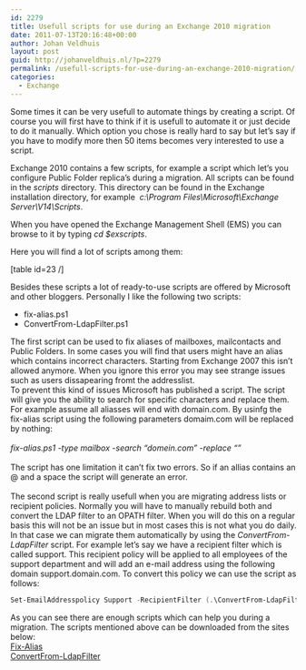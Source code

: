 ```yaml
---
id: 2279
title: Usefull scripts for use during an Exchange 2010 migration
date: 2011-07-13T20:16:48+00:00
author: Johan Veldhuis
layout: post
guid: http://johanveldhuis.nl/?p=2279
permalink: /usefull-scripts-for-use-during-an-exchange-2010-migration/
categories:
  - Exchange
---
```

Some times it can be very usefull to automate things by creating a script. Of course you will first have to think if it is usefull to automate it or just decide to do it manually. Which option you chose is really hard to say but let&#8217;s say if you have to modify more then 50 items becomes very interested to use a script.

Exchange 2010 contains a few scripts, for example a script which let&#8217;s you configure Public Folder replica&#8217;s during a migration. All scripts can be found in the _scripts_ directory. This directory can be found in the Exchange installation directory, for example  _c:\Program Files\Microsoft\Exchange Server\V14\Scripts_.

When you have opened the Exchange Management Shell (EMS) you can browse to it by typing _cd $exscripts_.

Here you will find a lot of scripts among them:

[table id=23 /]

Besides these scripts a lot of ready-to-use scripts are offered by Microsoft and other bloggers. Personally I like the following two scripts:

  * fix-alias.ps1
  * ConvertFrom-LdapFilter.ps1

<div>
  The first script can be used to fix aliases of mailboxes, mailcontacts and Public Folders. In some cases you will find that users might have an alias which contains incorrect characters. Starting from Exchange 2007 this isn&#8217;t allowed anymore. When you ignore this error you may see strange issues such as users dissapearing fromt the addresslist.
</div>

<div>
  To prevent this kind of issues Microsoft has published a script. The script will give you the ability to search for specific characters and replace them. For example assume all aliasses will end with domain.com. By usinfg the fix-alias script using the following parameters domaim.com will be replaced by nothing:
</div>

<div>
   
</div>

<div>
  <em>fix-alias.ps1 -type mailbox -search &#8220;domein.com&#8221; -replace &#8220;&#8221;</em>
</div>

<div>
  <em></em> 
</div>

<div>
  The script has one limitation it can&#8217;t fix two errors. So if an allias contains an @ and a space the script will generate an error.
</div>

<div>
   
</div>

<div>
  The second script is really usefull when you are migrating address lists or recipient policies. Normally you will have to manually rebuild both and convert the LDAP filter to an OPATH filter. When you will do this on a regular basis this will not be an issue but in most cases this is not what you do daily. In that case we can migrate them automatically by using the <em>ConvertFrom-LdapFilter </em>script. For example let&#8217;s say we have a recipient filter which is called support. This recipient policy will be applied to all employees of the support department and will add an e-mail address using the following domain support.domain.com. To convert this policy we can use the script as follows:
</div>

```PowerShell
Set-EmailAddresspolicy Support -RecipientFilter (.\ConvertFrom-LdapFilter.ps1 $.LdapRecipientFilter)
```
<div>
  As you can see there are enough scripts which can help you during a migration. The scripts mentioned above can be downloaded from the sites below:
</div>

<div>
  <a href="http://gallery.technet.microsoft.com/scriptcenter/411aec4e-8c01-4594-b993-fbd968f15399" target="_blank">Fix-Alias</a>
</div>

<div>
  <a href="http://gallery.technet.microsoft.com/scriptcenter/7c04b866-f83d-4b34-98ec-f944811dd48d" target="_blank">ConvertFrom-LdapFilter</a>
</div>